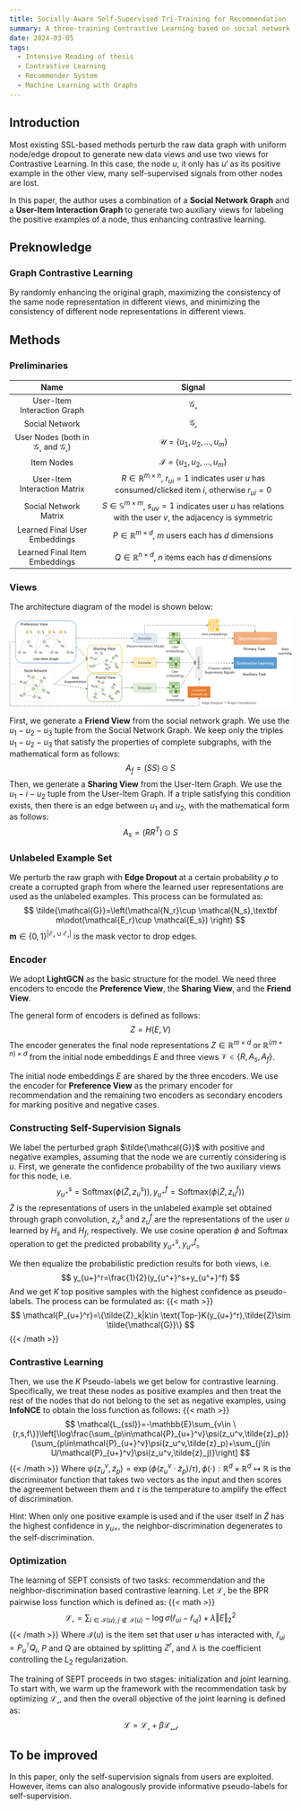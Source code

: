 ```yaml
---
title: Socially-Aware Self-Supervised Tri-Training for Recommendation
summary: A three-training Contrastive Learning based on social network assistance
date: 2024-03-05
tags:
  - Intensive Reading of thesis
  - Contrastive Learning
  - Recommender System
  - Machine Learning with Graphs
---
```


## Introduction

Most existing SSL-based methods perturb the raw data graph with uniform node/edge dropout to generate new data views and use two views for Contrastive Learning. In this case, the node $u$, it only has $u'$ as its positive example in the other view, many self-supervised signals from other nodes are lost. 

In this paper, the author uses a combination of a **Social Network Graph** and a **User-Item Interaction Graph** to generate two auxiliary views for labeling the positive examples of a node, thus enhancing contrastive learning.

## Preknowledge

### Graph Contrastive Learning

By randomly enhancing the original graph, maximizing the consistency of the same node representation in different views, and minimizing the consistency of different node representations in different views.

## Methods

### Preliminaries

|                           Name                           |                            Signal                            |
| :------------------------------------------------------: | :----------------------------------------------------------: |
|               User-Item Interaction Graph                |                       $\mathcal{G_r}$                        |
|                      Social Network                      |                       $\mathcal{G_s}$                        |
| User Nodes (both in $\mathcal{G_r}$ and $\mathcal{G_s}$) |              $\mathcal{U}=\{u_1,u_2,...,u_m\}$               |
|                        Item Nodes                        |              $\mathcal{I}=\{u_1,u_2,...,u_m\}$               |
|               User-Item Interaction Matrix               | $R\in \mathbb{R}^{m\times n}$, $r_{ui}=1$ indicates user $u$ has consumed/clicked item $i$, otherwise $r_{ui}=0$ |
|                  Social Network Matrix                   | $S\in \mathbb{S}^{m\times m}$, $s_{uv}=1$ indicates user $u$ has relations with the user $v$, the adjacency is symmetric |
|              Learned Final User Embeddings               | $P\in \mathbb{R}^{m\times d}$, $m$ users each has $d$ dimensions |
|              Learned Final Item Embeddings               | $Q\in \mathbb{R}^{n\times d}$, $n$ items each has $d$ dimensions |

### Views

The architecture diagram of the model is shown below:

![alt text](image1.png)

First, we generate a **Friend View** from the social network graph. We use the $u_1-u_2-u_3$ tuple from the Social Network Graph. We keep only the triples $u_1-u_2-u_3$ that satisfy the properties of complete subgraphs, with the mathematical form as follows:
$$
A_f=(SS)\odot S
$$
Then, we generate a **Sharing View** from the User-Item Graph. We use the $u_1-i-u_2$ tuple from the User-Item Graph. If a triple satisfying this condition exists, then there is an edge between $u_1$ and $u_2$, with the mathematical form as follows:
$$
A_s=(RR^T)\odot S
$$

### Unlabeled Example Set

We perturb the raw graph with **Edge Dropout** at a certain probability $\rho$ to create a corrupted graph from where the learned user representations are used as the unlabeled examples. This process can be formulated as:
$$
\tilde{\mathcal{G}}=\left(\mathcal{N_r}\cup \mathcal{N_s},\textbf m\odot(\mathcal{E_r}\cup \mathcal{E_s}) \right)
$$
$\textbf{m}\in\{0,1\}^{|\mathcal{E_r}\cup \mathcal{E_s}|}$ is the mask vector to drop edges.

### Encoder

We adopt **LightGCN** as the basic structure for the model. We need three encoders to encode the **Preference View**, the **Sharing View**, and the **Friend View**.

The general form of encoders is defined as follows:
$$
Z=H(E,V)
$$
The encoder generates the final node representations $Z\in \mathbb{R}^{m\times d} ~\text{or}~\mathbb{R}^{(m+n)\times d}$ from the initial node embeddings $E$ and three views $\mathcal{V}\in\{R,A_s,A_f\}$.

The initial node embeddings $E$ are shared by the three encoders. We use the encoder for **Preference View** as the primary encoder for recommendation and the remaining two encoders as secondary encoders for marking positive and negative cases.

### Constructing Self-Supervision Signals

We label the perturbed graph $\tilde{\mathcal{G}}$ with positive and negative examples, assuming that the node we are currently considering is $u$. First, we generate the confidence probability of the two auxiliary views for this node, i.e.
$$
y_{u^+}^s=\text{Softmax}(\phi(\tilde{Z},z_u^s)),y_{u^+}^f=\text{Softmax}(\phi(\tilde{Z},z_u^f))
$$
$\tilde{Z}$ is the representations of users in the unlabeled example set obtained through graph convolution, $z_u^s$ and $z_u^f$ are the representations of the user $u$ learned by $H_s$ and $H_f$, respectively. We use cosine operation $\phi$ and Softmax operation to get the predicted probability $y_{u^+}^s,y_{u^+}^f$。

We then equalize the probabilistic prediction results for both views, i.e.
$$
y_{u+}^r=\frac{1}{2}(y_{u^+}^s+y_{u^+}^f)
$$
And we get $K$ top positive samples with the highest confidence as pseudo-labels. The process can be formulated as:
{{< math >}}
$$
\mathcal{P_{u+}^r}=\{\tilde{Z}_k|k\in \text{Top-}K(y_{u+}^r),\tilde{Z}\sim \tilde{\mathcal{G}}\}
$$
{{< /math >}}

### Contrastive Learning

Then, we use the $K$ Pseudo-labels we get below for contrastive learning. Specifically, we treat these nodes as positive examples and then treat the rest of the nodes that do not belong to the set as negative examples, using **InfoNCE** to obtain the loss function as follows:
{{< math >}}
$$
\mathcal{L_{ssl}}=-\mathbb{E}\sum_{v\in \{r,s,f\}}\left[\log\frac{\sum_{p\in\mathcal{P}_{u+}^v}\psi(z_u^v,\tilde{z}_p)}{\sum_{p\in\mathcal{P}_{u+}^v}\psi(z_u^v,\tilde{z}_p)+\sum_{j\in U/\mathcal{P}_{u+}^v}\psi(z_u^v,\tilde{z}_j)}\right]
$$
{{< /math >}}
Where $\psi(z_u^v,\tilde{z}_p)=\exp(\phi(z_u^v\cdot \tilde{z}_p)/\tau),\phi(\cdot):\mathbb{R}^d\times \mathbb{R}^d\mapsto \mathbb{R}$ is the discriminator function that takes two vectors as the input and then scores the agreement between them and $\tau$ is the temperature to amplify the effect of discrimination.

Hint: When only one positive example is used and if the user itself in $\tilde Z$ has the highest confidence in $y_{u+}$, the neighbor-discrimination degenerates to the self-discrimination.

### Optimization

The learning of SEPT consists of two tasks: recommendation and the neighbor-discrimination based contrastive learning. Let $\mathcal{L_r}$ be the BPR pairwise loss function which is defined as:
{{< math >}}
$$
\mathcal{L_r}=\sum_{i\in \mathcal{I}(u),j\notin \mathcal{I}(u)}-\log\sigma(\hat{r}_{ui}-\hat{r}_{uj})+\lambda \Vert E\Vert_2^2
$$
{{< /math >}}
Where $\mathcal{I}(u)$ is the item set that user $u$ has interacted with, $\hat{r}_{ui}=P_u^\intercal Q_i$, $P$ and $Q$ are obtained by splitting $Z^r$, and $\lambda$ is the coefficient controlling the $L_2$ regularization.

The training of SEPT proceeds in two stages: initialization and joint learning. To start with, we warm up the framework with the recommendation task by optimizing $\mathcal{L_r}$, and then the overall objective of the joint learning is defined as:
$$
\mathcal{L}=\mathcal{L_r}+\beta \mathcal{L_{ssl}}
$$

## To be improved

In this paper, only the self-supervision signals from users are exploited. However, items can also analogously provide informative pseudo-labels for self-supervision.
